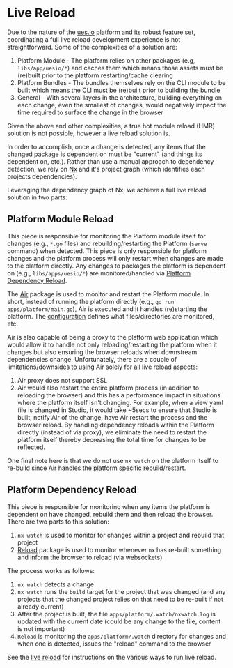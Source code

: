 # Live Reload

Due to the nature of the [ues.io](https://ues.io) platform and its robust feature set, coordinating a full live reload development experience is not straightforward. Some of the complexities of a solution are:

1. Platform Module - The platform relies on other packages (e.g, `libs/app/uesio/*`) and caches them which means those assets must be (re)built prior to the platform restarting/cache clearing
2. Platform Bundles - The bundles themselves rely on the CLI module to be built which means the CLI must be (re)built prior to building the bundle
3. General - With several layers in the architecture, building everything on each change, even the smallest of changes, would negatively impact the time required to surface the change in the browser

Given the above and other complexities, a true hot module reload (HMR) solution is not possible, however a live reload solution is.

In order to accomplish, once a change is detected, any items that the changed package is dependent on must be "current" (and things its dependent on, etc.). Rather than use a manual approach to dependency detection, we rely on [Nx](https://nx.dev/) and it's project graph (which identifies each projects dependencies).

Leveraging the dependency graph of Nx, we achieve a full live reload solution in two parts:

## Platform Module Reload

This piece is responsible for monitoring the Platform module itself for changes (e.g., `*.go` files) and rebuilding/restarting the Platform (`serve` command) when detected. This piece is only responsible for platform changes and the platform process will only restart when changes are made to the platform directly. Any changes to packages the platform is dependent on (e.g., `libs/apps/uesio/*`) are monitored/handled via [Platform Dependency Reload](#platform-dependency-reload).

The [Air](https://github.com/air-verse/air) package is used to monitor and restart the Platform module. In short, instead of running the platform directly (e.g., `go run apps/platform/main.go`), Air is executed and it handles (re)starting the platform. The [configuration](../../apps/platform/.air.toml) defines what files/directories are monitored, etc.

Air is also capable of being a proxy to the platform web application which would allow it to handle not only reloading/restarting the platform when it changes but also ensuring the browser reloads when downstream dependencies change. Unfortunately, there are a couple of limitations/downsides to using Air solely for all live reload aspects:

1. Air proxy does not support SSL
2. Air would also restart the entire platform process (in addition to reloading the browser) and this has a performance impact in situations where the platform itself isn't changing. For example, when a view yaml file is changed in Studio, it would take ~5secs to ensure that Studio is built, notify Air of the change, have Air restart the process and the browser reload. By handling dependency reloads within the Platform directly (instead of via proxy), we eliminate the need to restart the platform itself thereby decreasing the total time for changes to be reflected.

One final note here is that we do not use `nx watch` on the platform itself to re-build since Air handles the platform specific rebuild/restart.

## Platform Dependency Reload

This piece is responsible for monitoring when any items the platform is dependent on have changed, rebuild them and then reload the browser. There are two parts to this solution:

1. `nx watch` is used to monitor for changes within a project and rebuild that project
2. [Reload](https://github.com/aarol/reload) package is used to monitor whenever `nx` has re-built something and inform the browser to reload (via websockets)

The process works as follows:

1. `nx watch` detects a change
2. `nx watch` runs the `build` target for the project that was changed (and any projects that the changed project relies on that need to be re-built if not already current)
3. After the project is built, the file `apps/platform/.watch/nxwatch.log` is updated with the current date (could be any change to the file, content is not important)
4. `Reload` is monitoring the `apps/platform/.watch` directory for changes and when one is detected, issues the "reload" command to the browser

See the [live reload](../../README.md#live-reload-for-development) for instructions on the various ways to run live reload.
